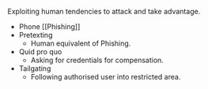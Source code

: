 Exploiting human tendencies to attack and take advantage. 

- Phone [[Phishing]]
- Pretexting
	- Human equivalent of Phishing. 
- Quid pro quo
	- Asking for credentials for compensation. 
- Tailgating
	- Following authorised user into restricted area. 